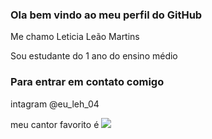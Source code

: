 ### Ola bem vindo ao meu perfil do GitHub

Me chamo Leticia Leão Martins

Sou estudante do 1 ano do ensino médio

### Para entrar em contato comigo
intagram @eu_leh_04

 meu cantor favorito é
 ![](https://i.em.com.br/sVsvxq9SJVg5jq8XKi0K42urdmo=/750x0/smart/imgsapp.em.com.br/app/noticia_127983242361/2023/06/13/1506295/rapper-thiago-veigh-olha-para-a-camera_1_73845.jpg)
